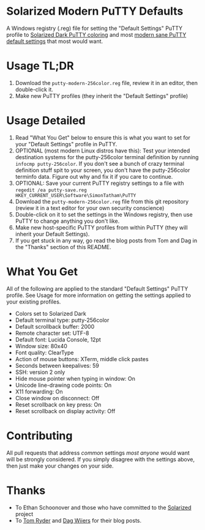 Solarized Modern PuTTY Defaults
===============================

A Windows registry (.reg) file for setting the "Default Settings" PuTTY profile to [Solarized Dark PuTTY coloring](https://github.com/altercation/solarized) and most [modern sane PuTTY default settings](http://blog.sanctum.geek.nz/putty-configuration/) that most would want.

Usage TL;DR
===========
1. Download the `putty-modern-256color.reg` file, review it in an editor, then double-click it.
2. Make new PuTTY profiles (they inherit the "Default Settings" profile)

Usage Detailed
==============
1. Read "What You Get" below to ensure this is what you want to set for your "Default Settings" profile in PuTTY.
2. OPTIONAL (most modern Linux distros have this): Test your intended destination systems for the putty-256color terminal definition by running ```infocmp putty-256color```. If you don't see a bunch of crazy terminal definition stuff spit to your screen, you don't have the putty-256color terminfo data. Figure out why and fix it if you care to continue.
3. OPTIONAL: Save your current PuTTY registry settings to a file with `regedit /ea putty-save.reg  HKEY_CURRENT_USER\Software\SimonTatham\PuTTY`
4. Download the `putty-modern-256color.reg` file from this git repository (review it in a text editor for your own security conscience)
5. Double-click on it to set the settings in the Windows registry, then use PuTTY to change anything you don't like.
6. Make new host-specific PuTTY profiles from within PuTTY (they will inherit your Default Settings).
7. If you get stuck in any way, go read the blog posts from Tom and Dag in the "Thanks" section of this README.

What You Get
============
All of the following are applied to the standard "Default Settings" PuTTY profile. See Usage for more information on getting the settings applied to your existing profiles.

* Colors set to Solarized Dark
* Default terminal type: putty-256color
* Default scrollback buffer: 2000
* Remote character set: UTF-8
* Default font: Lucida Console, 12pt
* Window size: 80x40
* Font quality: ClearType
* Action of mouse buttons: XTerm, middle click pastes
* Seconds between keepalives: 59
* SSH: version 2 only
* Hide mouse pointer when typing in window: On
* Unicode line-drawing code points: On
* X11 forwarding: On
* Close window on disconnect: Off
* Reset scrollback on key press: On
* Reset scrollback on display activity: Off

Contributing
============
All pull requests that address _common_ settings _most anyone_ would want will be strongly considered. If you simply disagree with the settings above, then just make your changes on your side.

Thanks
======
* To Ethan Schoonover and those who have committed to the [Solarized](http://ethanschoonover.com/solarized) project
* To [Tom Ryder](http://blog.sanctum.geek.nz/putty-configuration/) and [Dag Wiiers](http://dag.wieers.com/blog/content/improving-putty-settings-on-windows) for their blog posts.
